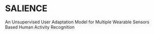 # SALIENCE
An Unsupervised User Adaptation Model for Multiple  Wearable Sensors Based Human Activity Recognition
